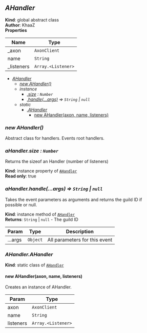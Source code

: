 <a name="AHandler"></a>

## *AHandler*
**Kind**: global abstract class  
**Author**: KhaaZ  
**Properties**

| Name | Type |
| --- | --- |
| _axon | <code>AxonClient</code> | 
| name | <code>String</code> | 
| _listeners | <code>Array.&lt;Listener&gt;</code> | 


* *[AHandler](#AHandler)*
    * *[new AHandler()](#new_AHandler_new)*
    * _instance_
        * *[.size](#AHandler+size) : <code>Number</code>*
        * *[.handle(...args)](#AHandler+handle) ⇒ <code>String</code> \| <code>null</code>*
    * _static_
        * *[.AHandler](#AHandler.AHandler)*
            * [new AHandler(axon, name, listeners)](#new_AHandler.AHandler_new)

<a name="new_AHandler_new"></a>

### *new AHandler()*
Abstract class for handlers.
Events root handlers.

<a name="AHandler+size"></a>

### *aHandler.size : <code>Number</code>*
Returns the sizeof an Handler (number of listeners)

**Kind**: instance property of [<code>AHandler</code>](#AHandler)  
**Read only**: true  
<a name="AHandler+handle"></a>

### *aHandler.handle(...args) ⇒ <code>String</code> \| <code>null</code>*
Takes the event parameters as arguments and returns the guild ID if possible or null.

**Kind**: instance method of [<code>AHandler</code>](#AHandler)  
**Returns**: <code>String</code> \| <code>null</code> - The guild ID  

| Param | Type | Description |
| --- | --- | --- |
| ...args | <code>Object</code> | All parameters for this event |

<a name="AHandler.AHandler"></a>

### *AHandler.AHandler*
**Kind**: static class of [<code>AHandler</code>](#AHandler)  
<a name="new_AHandler.AHandler_new"></a>

#### new AHandler(axon, name, listeners)
Creates an instance of AHandler.


| Param | Type |
| --- | --- |
| axon | <code>AxonClient</code> | 
| name | <code>String</code> | 
| listeners | <code>Array.&lt;Listener&gt;</code> | 

